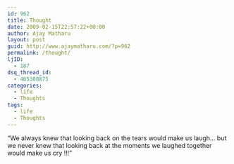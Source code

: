 ```yaml
---
id: 962
title: Thought
date: 2009-02-15T22:57:22+00:00
author: Ajay Matharu
layout: post
guid: http://www.ajaymatharu.com/?p=962
permalink: /thought/
ljID:
  - 187
dsq_thread_id:
  - 465388875
categories:
  - life
  - Thoughts
tags:
  - life
  - Thoughts
---
```

&#8220;We always knew that looking back on the tears would make us laugh&#8230; but we never knew that looking back at the moments we laughed together would make us cry !!!&#8221;